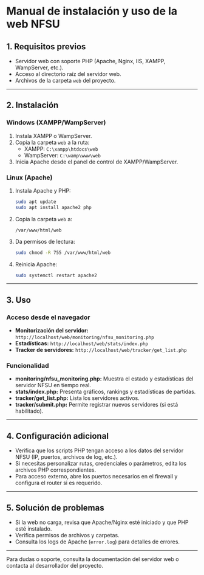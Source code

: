# Manual de instalación y uso de la web NFSU

## 1. Requisitos previos

- Servidor web con soporte PHP (Apache, Nginx, IIS, XAMPP, WampServer, etc.).
- Acceso al directorio raíz del servidor web.
- Archivos de la carpeta `web` del proyecto.

---

## 2. Instalación

### Windows (XAMPP/WampServer)

1. Instala XAMPP o WampServer.
2. Copia la carpeta `web` a la ruta:
   - XAMPP: `C:\xampp\htdocs\web`
   - WampServer: `C:\wamp\www\web`
3. Inicia Apache desde el panel de control de XAMPP/WampServer.

### Linux (Apache)

1. Instala Apache y PHP:
   ```bash
   sudo apt update
   sudo apt install apache2 php
   ```
2. Copia la carpeta `web` a:
   ```
   /var/www/html/web
   ```
3. Da permisos de lectura:
   ```bash
   sudo chmod -R 755 /var/www/html/web
   ```
4. Reinicia Apache:
   ```bash
   sudo systemctl restart apache2
   ```

---

## 3. Uso

### Acceso desde el navegador

- **Monitorización del servidor:**
  `http://localhost/web/monitoring/nfsu_monitoring.php`
- **Estadísticas:**
  `http://localhost/web/stats/index.php`
- **Tracker de servidores:**
  `http://localhost/web/tracker/get_list.php`

### Funcionalidad

- **monitoring/nfsu_monitoring.php:** Muestra el estado y estadísticas del servidor NFSU en tiempo real.
- **stats/index.php:** Presenta gráficos, rankings y estadísticas de partidas.
- **tracker/get_list.php:** Lista los servidores activos.
- **tracker/submit.php:** Permite registrar nuevos servidores (si está habilitado).

---

## 4. Configuración adicional

- Verifica que los scripts PHP tengan acceso a los datos del servidor NFSU (IP, puertos, archivos de log, etc.).
- Si necesitas personalizar rutas, credenciales o parámetros, edita los archivos PHP correspondientes.
- Para acceso externo, abre los puertos necesarios en el firewall y configura el router si es requerido.

---

## 5. Solución de problemas

- Si la web no carga, revisa que Apache/Nginx esté iniciado y que PHP esté instalado.
- Verifica permisos de archivos y carpetas.
- Consulta los logs de Apache (`error.log`) para detalles de errores.

---

Para dudas o soporte, consulta la documentación del servidor web o contacta al desarrollador del proyecto.
